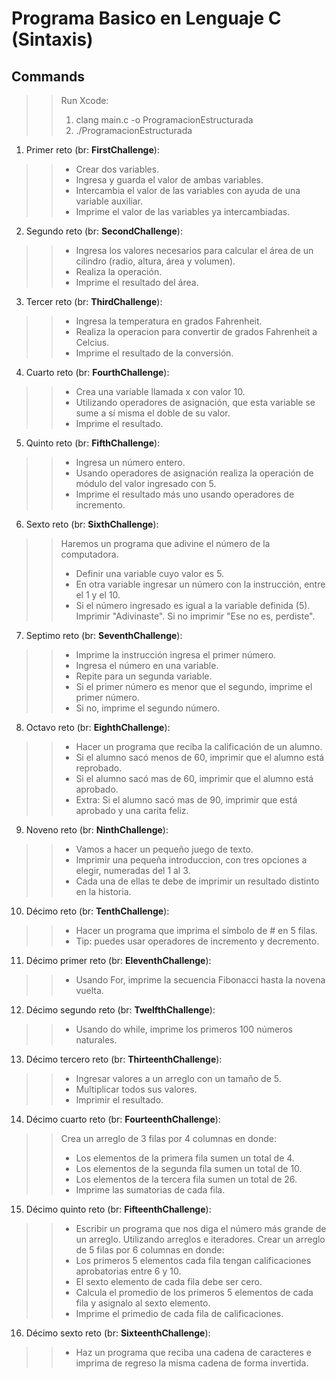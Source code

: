 # Programa Basico en Lenguaje C (Sintaxis)

## Commands
 >> Run Xcode: 
 >> 1. clang main.c -o ProgramacionEstructurada
 >> 2. ./ProgramacionEstructurada

1. Primer reto (br: **FirstChallenge**):
  >> * Crear dos variables.
  >> * Ingresa y guarda el valor de ambas variables.
  >> * Intercambia el valor de las variables con ayuda de una variable auxiliar.
  >> * Imprime el valor de las variables ya intercambiadas.

2. Segundo reto (br: **SecondChallenge**):
  >> * Ingresa los valores necesarios para calcular el área de un cilindro (radio, altura, área y volumen).
  >> * Realiza la operación.
  >> * Imprime el resultado del área.

3. Tercer reto (br: **ThirdChallenge**):
  >> * Ingresa la temperatura en grados Fahrenheit.
  >> * Realiza la operacion para convertir de grados Fahrenheit a Celcius.
  >> * Imprime el resultado de la conversión.

4. Cuarto reto (br: **FourthChallenge**):
  >> * Crea una variable llamada x con valor 10.
  >> * Utilizando operadores de asignación, que esta variable se sume a sí misma el doble de su valor.
  >> * Imprime el resultado.

5. Quinto reto (br: **FifthChallenge**):
  >> * Ingresa un número entero.
  >> * Usando operadores de asignación realiza la operación de módulo del valor ingresado con 5.
  >> * Imprime el resultado más uno usando operadores de incremento.

6. Sexto reto (br: **SixthChallenge**):
  >> Haremos un programa que adivine el número de la computadora.
  >> * Definir una variable cuyo valor es 5.
  >> * En otra variable ingresar un número con la instrucción, entre el 1 y el 10.
  >> * Si el número ingresado es igual a la variable definida (5). Imprimir "Adivinaste". Si no imprimir "Ese no es, perdiste".

7. Septimo reto (br: **SeventhChallenge**):
  >> * Imprime la instrucción ingresa el primer número.
  >> * Ingresa el número en una variable.
  >> * Repite para un segunda variable.
  >> * Si el primer número es menor que el segundo, imprime el primer número.
  >> * Si no, imprime el segundo número.

8. Octavo reto (br: **EighthChallenge**):
  >> * Hacer un programa que reciba la calificación de un alumno.
  >> * Si el alumno sacó menos de 60, imprimir que el alumno está reprobado.
  >> * Si el alumno sacó mas de 60, imprimir que el alumno está aprobado.
  >> * Extra: Si el alumno sacó mas de 90, imprimir que está aprobado y una carita feliz.

9. Noveno reto (br: **NinthChallenge**):
  >> * Vamos a hacer un pequeño juego de texto.
  >> * Imprimir una pequeña introduccion, con tres opciones a elegir, numeradas del 1 al 3.
  >> * Cada una de ellas te debe de imprimir un resultado distinto en la historia.

10. Décimo reto (br: **TenthChallenge**):
  >> * Hacer un programa que imprima el símbolo de # en 5 filas.
  >> * Tip: puedes usar operadores de incremento y decremento.
  
11. Décimo primer reto (br: **EleventhChallenge**):
  >> * Usando For, imprime la secuencia Fibonacci hasta la novena vuelta.

12. Décimo segundo reto (br: **TwelfthChallenge**):
  >> * Usando do while, imprime los primeros 100 números naturales.

13. Décimo tercero reto (br: **ThirteenthChallenge**):
  >> * Ingresar valores a un arreglo con un tamaño de 5.
  >> * Multiplicar todos sus valores.
  >> * Imprimir el resultado.

14. Décimo cuarto reto (br: **FourteenthChallenge**):
  >> Crea un arreglo de 3 filas por 4 columnas en donde:
  >> * Los elementos de la primera fila sumen un total de 4.
  >> * Los elementos de la segunda fila sumen un total de 10.
  >> * Los elementos de la tercera fila sumen un total de 26.
  >> * Imprime las sumatorias de cada fila.

15. Décimo quinto reto (br: **FifteenthChallenge**):
  >> * Escribir un programa que nos diga el número más grande de un arreglo. Utilizando arreglos e iteradores.
  >> Crear un arreglo de 5 filas por 6 columnas en donde:
  >> * Los primeros 5 elementos cada fila tengan calificaciones aprobatorias entre 6 y 10.
  >> * El sexto elemento de cada fila debe ser cero.
  >> * Calcula el promedio de los primeros 5 elementos de cada fila y asignalo al sexto elemento.
  >> * Imprime el primedio de cada fila de calificaciones.

16. Décimo sexto reto (br: **SixteenthChallenge**):
  >> * Haz un programa que reciba una cadena de caracteres e imprima de regreso la misma cadena de forma invertida.